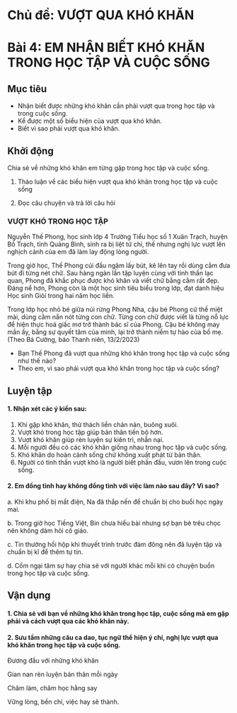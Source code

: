 # Chủ đề: VƯỢT QUA KHÓ KHĂN

# Bài 4: EM NHẬN BIẾT KHÓ KHĂN TRONG HỌC TẬP VÀ CUỘC SỐNG

## Mục tiêu

- Nhận biết được những khó khăn cần phải vượt qua trong học tập và trong cuộc sống.
- Kể được một số biểu hiện của vượt qua khó khăn.
- Biết vì sao phải vượt qua khó khăn.

## Khởi động

Chia sẻ về những khó khăn em từng gặp trong học tập và cuộc sống.

1. Thảo luận về các biểu hiện vượt qua khó khăn trong học tập và cuộc sống

2. Đọc câu chuyện và trả lời câu hỏi

### VƯỢT KHÓ TRONG HỌC TẬP

Nguyễn Thế Phong, học sinh lớp 4 Trường Tiểu học số 1 Xuân Trạch, huyện Bố Trạch, tỉnh Quảng Bình, sinh ra bị liệt tứ chi, thế nhưng nghị lực vượt lên nghịch cảnh của em đã làm lay động lòng người.

Trong giờ học, Thế Phong cúi đầu ngậm lấy bút, kê lên tay rồi dùng cằm đưa bút đi từng nét chữ. Sau hàng ngàn lần tập luyện cùng với tinh thần lạc quan, Phong đã khắc phục được khó khăn và viết chữ bằng cằm rất đẹp. Đáng nể hơn, Phong còn là một học sinh tiêu biểu trong lớp, đạt danh hiệu Học sinh Giỏi trong hai năm học liền.

Trong lớp học nhỏ bé giữa núi rừng Phong Nha, cậu bé Phong cứ thế miệt mài, dùng cằm nắn nót từng con chữ. Từng con chữ được viết là từng nỗ lực để hiện thực hoá giấc mơ trở thành bác sĩ của Phong. Cậu bé không may mắn ấy, bằng sự quyết tâm của mình, lại trở thành niềm tự hào của bố mẹ.
(Theo Bá Cường, báo Thanh niên, 13/2/2023)

- Bạn Thế Phong đã vượt qua những khó khăn trong học tập và cuộc sống như thế nào?
- Theo em, vì sao phải vượt qua khó khăn trong học tập và cuộc sống?

## Luyện tập

#### 1. Nhận xét các ý kiến sau:

1. Khi gặp khó khăn, thử thách liền chán nản, buông xuôi.
2. Vượt khó trong học tập giúp bản thân tiến bộ hơn.
3. Vượt khó khăn giúp rèn luyện sự kiên trì, nhẫn nại.
4. Mỗi người đều có các khó khăn giống nhau trong học tập và cuộc sống.
5. Khó khăn do hoàn cảnh sống chứ không xuất phát từ bản thân.
6. Người có tinh thần vượt khó là người biết phấn đấu, vươn lên trong cuộc sống.

#### 2. Em đồng tình hay không đồng tình với việc làm nào sau đây? Vì sao?

a. Khi khu phố bị mất điện, Na đã thắp nến để chuẩn bị cho buổi học ngày mai.

b. Trong giờ học Tiếng Việt, Bin chưa hiểu bài nhưng sợ bạn bè trêu chọc nên không dám hỏi cô giáo.

c. Tin thường hồi hộp khi thuyết trình trước đám đông nên đã luyện tập và chuẩn bị kĩ để thêm tự tin.

d. Cốm ngại tâm sự hay chia sẻ với người khác mỗi khi có chuyện buồn trong học tập và cuộc sống.

## Vận dụng

#### 1. Chia sẻ với bạn về những khó khăn trong học tập, cuộc sống mà em gặp phải và cách vượt qua các khó khăn này.
#### 2. Sưu tầm những câu ca dao, tục ngữ thể hiện ý chí, nghị lực vượt qua khó khăn trong học tập và cuộc sống.

Đương đầu với những khó khăn

Gian nan rèn luyện bản thân mỗi ngày

Chăm làm, chăm học hằng say

Vững lòng, bền chí, việc hay sẽ thành.
